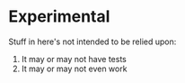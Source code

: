 # Experimental

Stuff in here's not intended to be relied upon:

1. It may or may not have tests
2. It may or may not even work
